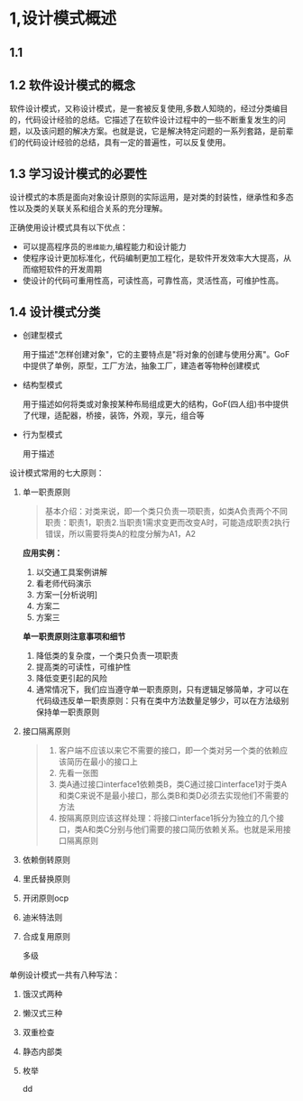 # 1,设计模式概述

## 1.1 



## 1.2 软件设计模式的概念

软件设计模式，又称设计模式，是一套被反复使用,多数人知晓的，经过分类编目的，代码设计经验的总结。它描述了在软件设计过程中的一些不断重复发生的问题，以及该问题的解决方案。也就是说，它是解决特定问题的一系列套路，是前辈们的代码设计经验的总结，具有一定的普遍性，可以反复使用。

## 1.3 学习设计模式的必要性

设计模式的本质是面向对象设计原则的实际运用，是对类的封装性，继承性和多态性以及类的关联关系和组合关系的充分理解。

正确使用设计模式具有以下优点：

- 可以提高程序员的`思维能力`,编程能力和设计能力
- 使程序设计更加标准化，代码编制更加工程化，是软件开发效率大大提高，从而缩短软件的开发周期
- 使设计的代码可重用性高，可读性高，可靠性高，灵活性高，可维护性高。

## 1.4 设计模式分类

- 创建型模式

  用于描述"怎样创建对象"，它的主要特点是"将对象的创建与使用分离"。GoF中提供了单例，原型，工厂方法，抽象工厂，建造者等物种创建模式

- 结构型模式

  用于描述如何将类或对象按某种布局组成更大的结构，GoF(四人组)书中提供了代理，适配器，桥接，装饰，外观，享元，组合等

- 行为型模式

  用于描述

  

  

设计模式常用的七大原则：

1. 单一职责原则

   > 基本介绍：对类来说，即一个类只负责一项职责，如类A负责两个不同职责：职责1，职责2.当职责1需求变更而改变A时，可能造成职责2执行错误，所以需要将类A的粒度分解为A1，A2

   **应用实例：**

   1. 以交通工具案例讲解
   2. 看老师代码演示
   3. 方案一[分析说明]
   4. 方案二
   5. 方案三

   **单一职责原则注意事项和细节**

   1. 降低类的复杂度，一个类只负责一项职责
   2. 提高类的可读性，可维护性
   3. 降低变更引起的风险
   4. 通常情况下，我们应当遵守单一职责原则，只有逻辑足够简单，才可以在代码级违反单一职责原则：只有在类中方法数量足够少，可以在方法级别保持单一职责原则

   

2. 接口隔离原则

   > 1. 客户端不应该以来它不需要的接口，即一个类对另一个类的依赖应该简历在最小的接口上
   > 2. 先看一张图
   > 3. 类A通过接口interface1依赖类B，类C通过接口interface1对于类A和类C来说不是最小接口，那么类B和类D必须去实现他们不需要的方法
   > 4. 按隔离原则应该这样处理：将接口interface1拆分为独立的几个接口，类A和类C分别与他们需要的接口简历依赖关系。也就是采用接口隔离原则

3. 依赖倒转原则

4. 里氏替换原则

5. 开闭原则ocp

6. 迪米特法则

7. 合成复用原则

   多级

单例设计模式一共有八种写法：

1. 饿汉式两种

2. 懒汉式三种

3. 双重检查

4. 静态内部类

5. 枚举

   dd

